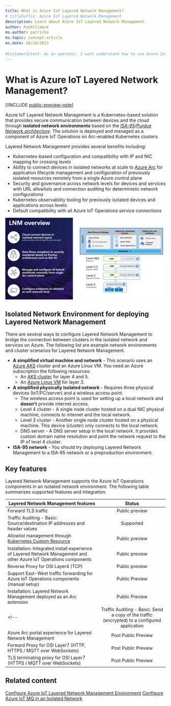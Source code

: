 ```yaml
---
title: What is Azure IoT Layered Network Management?
# titleSuffix: Azure IoT Layered Network Management
description: Learn about Azure IoT Layered Network Management.
author: PatAltimore
ms.author: patricka
ms.topic: concept-article
ms.date: 10/24/2023

#CustomerIntent: As an operator, I want understand how to use Azure IoT Layered Network Management to secure my devices.
---
```


# What is Azure IoT Layered Network Management?

[!INCLUDE [public-preview-note](../includes/public-preview-note.md)]

Azure IoT Layered Network Management is a Kubernetes-based solution that provides secure communication between devices and the cloud through **isolated network environments** based on the *[ISA-95](https://www.isa.org/standards-and-publications/isa-standards/isa-standards-committees/isa95)/[Purdue Network architecture](http://www.pera.net/)*. The solution is deployed and managed as a component of Azure IoT Operations on Arc-enabled Kubernetes clusters.

Layered Network Management provides several benefits including:

* Kubernetes-based configuration and compatibility with IP and NIC mapping for crossing levels
* Ability to connect devices in isolated networks at scale to [Azure Arc](/azure/azure-arc/) for application lifecycle management and configuration of previously isolated resources remotely from a single Azure control plane
* Security and governance across network levels for devices and services with URL allowlists and connection auditing for deterministic network configurations
* Kubernetes observability tooling for previously isolated devices and applications across levels
* Default compatibility with all Azure IoT Operations service connections

![Diagram of Layered Network Management](./media/concept-layered-network/layered-network-management-overview.png)

## Isolated Network Environment for deploying Layered Network Management

There are several ways to configure Layered Network Management to bridge the connection between clusters in the isolated network and services on Azure. The following list are example network environments and cluster scenarios for Layered Network Management.

- **A simplified virtual machine and network** - This scenario uses an [Azure AKS](https://learn.microsoft.com/en-us/azure/aks/) cluster and an Azure Linux VM. You need an Azure subscription the following resources:
  - An [AKS cluster](/azure/aks/concepts-clusters-workloads) for layer 4 and 5.
  - An [Azure Linux VM](/azure/virtual-machines/) for layer 3. 
- **A simplified physically isolated network** - Requires three physical devices (IoT/PC/server) and a wireless access point.
  - The wireless access point is used for setting up a local network and **doesn't** provide internet access.
  - Level 4 cluster - A single node cluster hosted on a dual NIC physical machine, connects to internet and the local network.
  - Level 3 cluster - Another single node cluster hosted on a physical machine. This device (cluster) only connects to the local network.
  - DNS server - A DNS server setup in the local network. It provides custom domain name resolution and point the network request to the IP of level 4 cluster.
- **ISA-95 network** - You should try deploying Layered Network Management to a ISA-95 network or a preproduction environment.

## Key features

Layered Network Management supports the Azure IoT Operations components in an isolated network environment. The following table summarizes supported features and integration:

| Layered Network Management features | Status |
|------------------------------------------------------------------------------------------|:---:|
|Forward TLS traffic|Public preview|
|Traffic Auditing - Basic: Source/destination IP addresses and header values|Supported|
|Allowlist management through [Kubernetes Custom Resource](https://kubernetes.io/docs/concepts/extend-kubernetes/api-extension/custom-resources/)|Public preview|
|Installation: Integrated install experience of Layered Network Management and other Azure IoT Operations components|Public preview|
|Reverse Proxy for OSI Layer4 (TCP)|Public preview|
|Support East-West traffic forwarding for Azure IoT Operations components (manual setup)|Public Preview|
|Installation: Layered Network Management deployed as an Arc extension|Public Preview|
<!-- |Traffic Auditing - Basic: Send a copy of the traffic (encrypted) to a configured application|Post Public Preview|
|Azure Arc portal experience for Layered Network Management|Post Public Preview|
|Forward Proxy for OSI Layer7 (HTTP, HTTPS / MQTT over WebSockets)|Post Public Preview|
|TLS terminating proxy for OSI Layer7 (HTTPS / MQTT over WebSockets)|Post Public Preview| -->

## Related content

[Configure Azure IoT Layered Network Management Environment](howto-configure-layered-network.md)
[Configure Azure IoT MQ in an Isolated Network](howto-configure-mq-layered-network.md)


